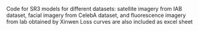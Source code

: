 Code for SR3 models for different datasets: satellite imagery from IAB dataset, facial imagery from CelebA dataset, and fluorescence imagery from lab obtained by Xinwen
Loss curves are also included as excel sheet
